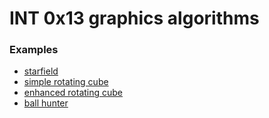 # INT 0x13 graphics algorithms   

### Examples

* [starfield](https://jaka.github.io/js-graphics/starfield.htm)
* [simple rotating cube](https://jaka.github.io/js-graphics/cube.htm)
* [enhanced rotating cube](https://jaka.github.io/js-graphics/cube-colours.htm)
* [ball hunter](https://jaka.github.io/js-graphics/hunter.htm)
